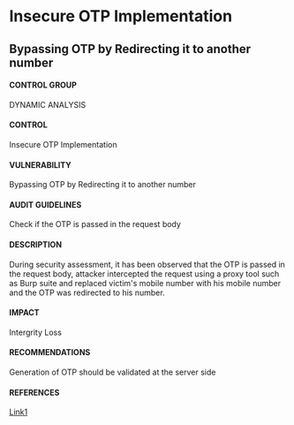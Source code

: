 # Insecure OTP Implementation
## Bypassing OTP by Redirecting it to another number

#### CONTROL GROUP
DYNAMIC ANALYSIS
#### CONTROL
Insecure OTP Implementation
#### VULNERABILITY
Bypassing OTP by Redirecting it to another number
#### AUDIT GUIDELINES
Check if the OTP is passed in the request body
#### DESCRIPTION
During security assessment, it has been observed that the OTP is passed in the request body, attacker intercepted the request using a proxy tool such as Burp suite and replaced victim's mobile number with his mobile number and the OTP was redirected to his number. 
#### IMPACT
Intergrity Loss
#### RECOMMENDATIONS
Generation of OTP should be validated at the server side
#### REFERENCES 
[Link1](https://cheatsheetseries.owasp.org/cheatsheets/Transaction_Authorization_Cheat_Sheet.html)
